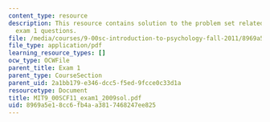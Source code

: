 ```yaml
---
content_type: resource
description: This resource contains solution to the problem set related to 2009 practice
  exam 1 questions.
file: /media/courses/9-00sc-introduction-to-psychology-fall-2011/8969a5e18cc6fb4aa3817468247ee825_MIT9_00SCF11_exam1_2009sol.pdf
file_type: application/pdf
learning_resource_types: []
ocw_type: OCWFile
parent_title: Exam 1
parent_type: CourseSection
parent_uid: 2a1bb179-e346-dcc5-f5ed-9fcce0c33d1a
resourcetype: Document
title: MIT9_00SCF11_exam1_2009sol.pdf
uid: 8969a5e1-8cc6-fb4a-a381-7468247ee825
---
```

